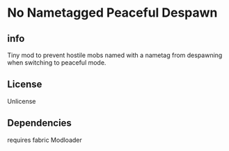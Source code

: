 # No Nametagged Peaceful Despawn

## info

Tiny mod to prevent hostile mobs named with a nametag from despawning when switching to peaceful mode.

## License

Unlicense

## Dependencies

requires fabric Modloader
